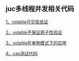 ## juc多线程并发相关代码

[1、volatile可见性验证](./src/main/java/com/xiao/myvolatile/VolatileVisibleDemo.java)

[2、volatile不保证原子性验证](./src/main/java/com/xiao/myvolatile/VolatileNotAtomic.java)

[3、volatile在单例模式下的应用](./src/main/java/com/xiao/myvolatile/VolatileSingletonDcl.java)

[4、cas测试代码](./src/main/java/com/xiao/atomic/CasDemo.java)

